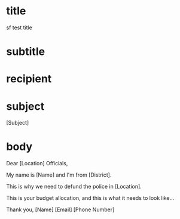 # title
sf test title
# subtitle
# recipient
# subject
[Subject]
# body
Dear [Location] Officials,

My name is [Name] and I'm from [District].

This is why we need to defund the police in [Location]. 

This is your budget allocation, and this is what it needs to look like...

Thank you,
[Name]
[Email]
[Phone Number]